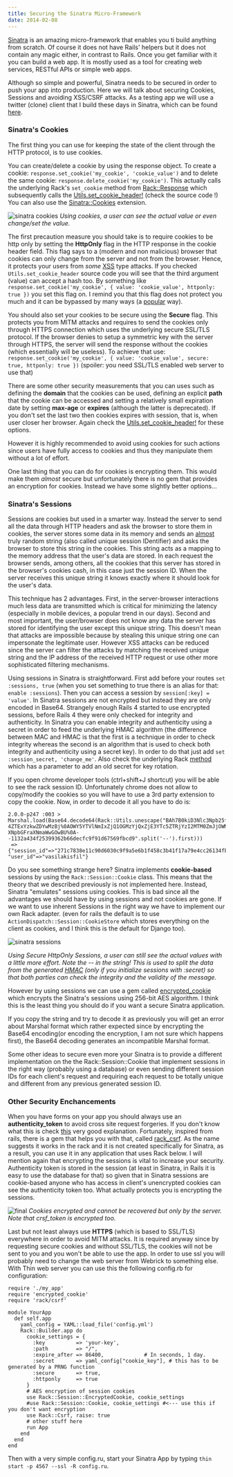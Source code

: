 ```yaml
---
title: Securing the Sinatra Micro-Framework
date: 2014-02-08
---
```


[Sinatra](http://www.sinatrarb.com/) is an amazing micro-framework that enables you ti build anything from scratch. Of course it does not have Rails' helpers  but it does not contain any magic either, in contrast to Rails. Once you get familiar with it you can build a web app. It is mostly used as a tool for creating web services, RESTful APIs or simple web apps.

Although so simple and powerful, Sinatra needs to be secured in order to push your app into production. Here we will talk about securing Cookies, Sessions and avoiding XSS/CSRF attacks. As a testing app we will use a twitter (clone) client that I build these days in Sinatra, which can be found [here](https://github.com/vasilakisfil/my-twitter).

### Sinatra's Cookies
The first thing you can use for keeping the state of the client through the HTTP protocol, is to use cookies.

You can create/delete a cookie by using the response object. To create a cookie: `response.set_cookie('my_cookie', 'cookie_value')` and to delete the same cookie: `response.delete_cookie('my_cookie')`. This actually calls the underlying Rack's `set_cookie` method from [Rack::Response](http://rack.rubyforge.org/doc/classes/Rack/Response.html) which subsequently calls the [Utils.set\_cookie\_header!](http://rubydoc.info/gems/rack/Rack/Utils#set_cookie_header%21-class_method) (check the source code !) You can also use the [Sinatra::Cookies](http://www.sinatrarb.com/contrib/cookies.html) extension.

![sinatra cookies](cookies.png)
*Using cookies, a user can see the actual value or even change/set the value.*

The first precaution measure you should take is to require cookies to be http only by setting the **HttpOnly** flag in the HTTP response in the cookie header field. This flag says to a (modern and non malicious) browser that cookies can only change from the server and not from the browser. Hence, it protects your users from *some* [XSS](http://en.wikipedia.org/wiki/Cross-site_scripting) type attacks. If you checked `Utils.set_cookie_header` source code you will see that the third argument (value) can accept a hash too. By something like `response.set_cookie('my_cookie', { value: 'cookie_value', httponly: true })` you set this flag on. I remind you that this flag does not protect you much and it can be bypassed by many ways (a [popular](https://www.owasp.org/index.php/Cross_Site_Tracing) way).

You should also set your cookies to be secure using the **Secure** flag. This protects you from MITM attacks and requires to send the cookies only through HTTPS connection which uses the underlying secure SSL/TLS protocol. If the browser denies to setup a symmetric key with the server through HTTPS, the server will send the response without the cookies (which essentially will be useless). To achieve that use: `response.set_cookie('my_cookie', { value: 'cookie_value', secure: true, httponly: true })` (spoiler: you need SSL/TLS enabled web server to use that)

There are some other security measurements that you can uses such as defining the **domain** that the cookies can be used, defining an explicit **path** that the cookie can be accessed and setting a relatively small expiration date by setting **max-age** or **expires** (although the latter is deprecated). If you don't set the last two then cookies expires with session, that is, when user closer her browser. Again check the [Utils.set\_cookie\_header!](http://rubydoc.info/gems/rack/Rack/Utils#set_cookie_header%21-class_method) for these options.

However it is highly recommended to avoid using cookies for such actions since users have fully access to cookies and thus they manipulate them without a lot of effort.

One last thing that you can do for cookies is encrypting them. This would make them *almost* secure but unfortunately there is no gem that provides an encryption for cookies. Instead we have some slightly better options...


### Sinatra's Sessions
Sessions are cookies but used in a smarter way. Instead the server to send all the data through HTTP headers and ask the browser to store them in cookies, the server stores some data in its memory and sends an [almost](http://en.wikipedia.org/wiki/Pseudorandom_number_generator) truly random string (also called unique session IDentifier) and asks the browser to store this string in the cookies. This string acts as a mapping to the memory address that the user's data are stored. In each request the browser sends, among others, all the cookies that this server has stored in the browser's cookies cash, in this case just the session ID. When the server receives this unique string it knows exactly where it should look for the user's data.

This technique has 2 advantages. First, in the server-browser interactions much less data are transmitted which is critical for minimizing the latency (especially in mobile devices, a popular trend in our days). Second and most important, the user/browser does not know any data the server has stored for identifying the user except this unique string. This doesn't mean that attacks are impossible because by stealing this unique string one can impersonate the legitimate user.
However XSS attacks can be reduced since the server can filter the attacks by matching the received unique string and the IP address of the received HTTP request or use other more sophisticated filtering mechanisms.

Using sessions in Sinatra is straightforward. First add before your routes `set :sessions, true` (when you set something to true there is an alias for that: `enable :sessions`). Then you can access a session by `session[:key] = 'value'`. In Sinatra sessions are not encrypted but instead they are only encoded in Base64. Strangely enough Rails 4 started to use encrypted sessions, before Rails 4 they were only checked for integrity and authenticity. In Sinatra you can enable integrity and authenticity using a secret in order to feed the underlying HMAC algorithm (the difference between MAC and HMAC is that the first is a technique in order to check integrity whereas the second is an algorithm that is used to check both integrity and authenticity using a secret key). In order to do that just add `set :session_secret, 'change_me'`. Also check the underlying Rack [method](http://rubydoc.info/github/rack/rack/master/Rack/Session/Cookie) which has a parameter to add an old secret for key rotation.

If you open chrome developer tools (ctrl+shift+J shortcut) you will be able to see the rack session ID. Unfortunately chrome does not allow to copy/modify the cookies so you will have to use a 3rd party extension to copy the cookie. Now, in order to decode it all you have to do is:

```language-ruby
2.0.0-p247 :003 > Marshal.load(Base64.decode64(Rack::Utils.unescape("BAh7B0kiD3Nlc3Npb25faWQGOgZFVEkiRTI3MWM3ODM
4ZTExYzkwZDYwMzBj%0AOWY5YTVlNmIxZjQ1OGMzYjQxZjE3YTc5ZTRjYzI2MTM0ZmJjOWM5NWQ4ZjcG%0AOwBGSSIMdXNlcl9pZAY7AEZJIhF2Y
XNpbGFraXNmaWwGOwBU%0A--1132a434f25399362b66decfc9f91d67569fbcd9".split('--').first)))
 => {"session_id"=>"271c7838e11c90d6030c9f9a5e6b1f458c3b41f17a79e4cc26134fbc9c95d8f7", "user_id"=>"vasilakisfil"}
```

Do you see something strange here? Sinatra implements **cookie-based** sessions by using the `Rack::Session::Cookie` class. This means that the theory that we described previously is not implemented here. Instead, Sinatra "emulates" sessions using cookies. This is bad since all the advantages we should have by using sessions and not cookies are gone. If we want to use inherent Sessions in the right way we have to implement our own Rack adapter. (even for rails the default is to use `ActionDispatch::Session::CookieStore` which stores everything on the client as cookies, and I think this is the default for Django too).

![sinatra sessions](sessions.png)

*Using Secure HttpOnly Sessions, a user can still see the actual values with a little more effort. Note the -- in the string! This is used to split the data from the generated [HMAC](https://github.com/rack/rack/blob/master/lib/rack/session/cookie.rb#L159) (only if you initialize sessions with :secret) so that both parties can check the integrity and the validity of the message.*

However by using sessions we can use a gem called [encrypted_cookie](https://github.com/cvonkleist/encrypted_cookie) which encrypts the Sinatra's sessions using 256-bit AES algorithm. I think this is the least thing you should do if you want a secure Sinatra application.

If you copy the string and try to decode it as previously you will get an error about Marshal format which rather expected since by encrypting the Base64 encoding(or encoding the encryption, I am not sure which happens first), the Base64 decoding generates an incompatible Marshal format.

Some other ideas to secure even more your Sinatra is to provide a different implementation on the the Rack::Session::Cookie that implement sessions in the right way (probably using a database) or even sending different session IDs for each client's request and requiring each request to be totally unique and different from any previous generated session ID.

### Other Security Enchancements

When you have forms on your app you should always use an **authenticity_token** to avoid cross site request forgeries. If you don't know what this is check [this](http://stackoverflow.com/a/1571900/1291118) very good explanation. Fortunately, inspired from rails, there is a gem that helps you with that, called [rack_csrf](https://github.com/baldowl/rack_csrf). As the name suggests it works in the rack and it is not created specifically for Sinatra, as a result, you can use it in any application that uses Rack below. I will mention again that encrypting the sessions is vital to increase your security. Authenticity token is stored in the session (at least in Sinatra, in Rails it is easy to use the database for that) so given that in Sinatra sessions are cookie-based anyone who has access in client's unencrypted cookies can see the authenticity token too. What actually protects you is encrypting the sessions.

![final](final.png)
*Cookies encrypted and cannot be recovered but only by the server. Note that crsf_token is encrypted too.*

Last but not least always use **HTTPS** (which is based to SSL/TLS) everywhere in order to avoid MITM attacks. It is required anyway since by requesting secure cookies and without SSL/TLS, the cookies will not be sent to you and you won't be able to use the app. In order to use ssl you will probably need to change the web server from Webrick to something else. With Thin web server you can use this the following config.rb for configuration:

```language-ruby
require './my_app'
require 'encrypted_cookie'
require 'rack/csrf'

module YourApp
  def self.app
    yaml_config = YAML::load_file('config.yml')
    Rack::Builder.app do
      cookie_settings = {
        :key          => 'your-key',
        :path         => "/",
        :expire_after => 86400,             # In seconds, 1 day.
        :secret       => yaml_config["cookie_key"], # this has to be generated by a PRNG function
        :secure       => true,
        :httponly     => true
      }
      # AES encryption of session cookies
      use Rack::Session::EncryptedCookie, cookie_settings
      #use Rack::Session::Cookie, cookie_settings #<--- use this if you don't want encryption
      use Rack::Csrf, raise: true
      # other stuff here
      run App
    end
  end
end
```

Then with a very simple config.ru, start your Sinatra App by typing `thin start -p 4567 --ssl -R config.ru`.
